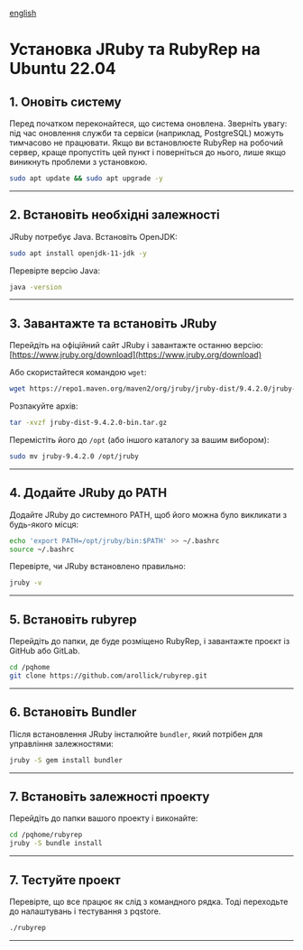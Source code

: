 [english](jruby_install_ubuntu_en)
# Установка JRuby та RubyRep на Ubuntu 22.04

## 1. Оновіть систему
Перед початком переконайтеся, що система оновлена.
Зверніть увагу: під час оновлення служби та сервіси (наприклад, PostgreSQL) можуть тимчасово не працювати.
Якщо ви встановлюєте RubyRep на робочий сервер, краще пропустіть цей пункт і поверніться до нього, лише якщо виникнуть проблеми з установкою.
```bash
sudo apt update && sudo apt upgrade -y
```

---

## 2. Встановіть необхідні залежності
JRuby потребує Java. Встановіть OpenJDK:

```bash
sudo apt install openjdk-11-jdk -y
```

Перевірте версію Java:

```bash
java -version
```

---

## 3. Завантажте та встановіть JRuby
Перейдіть на офіційний сайт JRuby і завантажте останню версію:
[https://www.jruby.org/download](https://www.jruby.org/download)

Або скористайтеся командою `wget`:

```bash
wget https://repo1.maven.org/maven2/org/jruby/jruby-dist/9.4.2.0/jruby-dist-9.4.2.0-bin.tar.gz
```

Розпакуйте архів:

```bash
tar -xvzf jruby-dist-9.4.2.0-bin.tar.gz
```

Перемістіть його до `/opt` (або іншого каталогу за вашим вибором):

```bash
sudo mv jruby-9.4.2.0 /opt/jruby
```

---

## 4. Додайте JRuby до PATH
Додайте JRuby до системного PATH, щоб його можна було викликати з будь-якого місця:

```bash
echo 'export PATH=/opt/jruby/bin:$PATH' >> ~/.bashrc
source ~/.bashrc
```

Перевірте, чи JRuby встановлено правильно:

```bash
jruby -v
```
---

## 5. Встановіть rubyrep
Перейдіть до папки, де буде розміщено RubyRep, і завантажте проєкт із GitHub або GitLab.
```bash
cd /pqhome
git clone https://github.com/arollick/rubyrep.git
```

---

## 6. Встановіть Bundler
Після встановлення JRuby інсталюйте `bundler`, який потрібен для управління залежностями:

```bash
jruby -S gem install bundler
```

---

## 7. Встановіть залежності проекту
Перейдіть до папки вашого проекту і виконайте:

```bash
cd /pqhome/rubyrep
jruby -S bundle install
```

---

## 7. Тестуйте проект
Перевірте, що все працює як слід з командного рядка. Тоді переходьте до налаштувань і тестування з pqstore.

```bash
./rubyrep
```


---

